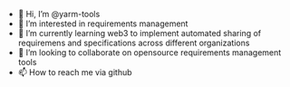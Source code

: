 - 👋 Hi, I’m @yarm-tools
- 👀 I’m interested in requirements management
- 🌱 I’m currently learning web3 to implement automated sharing of requiremens and specifications across different organizations
- 💞️ I’m looking to collaborate on opensource requirements management tools
- 📫 How to reach me via github

<!---
yarm-tools/yarm-tools is a ✨ special ✨ repository because its `README.md` (this file) appears on your GitHub profile.
You can click the Preview link to take a look at your changes.
--->
